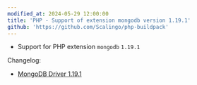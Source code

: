```yaml
---
modified_at: 2024-05-29 12:00:00
title: 'PHP - Support of extension mongodb version 1.19.1'
github: 'https://github.com/Scalingo/php-buildpack'
---
```


- Support for PHP extension `mongodb` `1.19.1`

Changelog:

* [MongoDB Driver 1.19.1](https://github.com/mongodb/mongo-php-driver/releases/tag/1.19.1)
